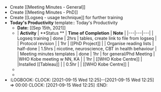 - Create [[Meeting Minutes - General]]
- Create [[Meeting Minutes - PhD]]
- Create [[Logseq - usage technique]] for further training
- **Today's Productivity**
  template:: Today's Productivity
	- **Date:** [[Sep 15th, 2021]]
	-
	  | **Activity** | **Status    **  | **Time of Completion** | **Note**  | 
	  |---|---|---|
	  | Logseq training | done | 2hrs  |  tables, create link to file from logseq | 
	  | Protocol revision |  | 1hr  |  [[PhD Project]] |
	  | Organise reading lists  |  half-done | 1.5hrs  | nicotine, neuroscience, CBT in health behaviour  | 
	  | Meeting minutes templates | done |  1hr |  for general/Phd Meeting |
	  |WHO Kobe meeting w NN, KA  |   | 1hr  |  [[WHO Kobe Centre]] |
	  |Installed [[Tableau]]  |   | 0.5hr  |   | [[WHO Kobe Centre]] |
	-
	-
-
  :LOGBOOK:
  CLOCK: [2021-09-15 Wed 12:25]--[2021-09-15 Wed 12:25] =>  00:00
  CLOCK: [2021-09-15 Wed 12:25]
  :END: